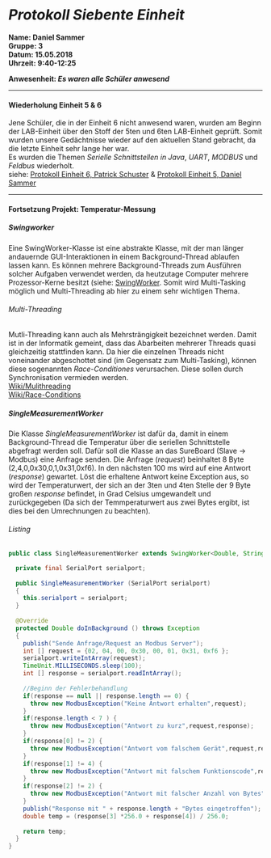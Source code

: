 # _Protokoll Siebente Einheit_  

**Name: Daniel Sammer**  
**Gruppe: 3**  
**Datum: 15.05.2018**  
**Uhrzeit: 9:40-12:25**  
  
**Anwesenheit: _Es waren alle Schüler anwesend_**  
  
-----------------------------------------------------------  
#### Wiederholung Einheit 5 & 6  
Jene Schüler, die in der Einheit 6 nicht anwesend waren, wurden am Beginn der LAB-Einheit über den Stoff der 5ten und 6ten LAB-Einheit geprüft. Somit wurden unsere Gedächtnisse wieder auf den aktuellen Stand gebracht, da die letzte Einheit sehr lange her war.  
Es wurden die Themen *Serielle Schnittstellen in Java*, *UART*, *MODBUS* und *Feldbus* wiederholt.  
siehe: [Protokoll Einheit 6, Patrick Schuster](https://github.com/HTLMechatronics/m14-la1-sx/blob/suspam14/suspam14/Protokoll6.md) & [Protokoll Einheit 5, Daniel Sammer](https://github.com/HTLMechatronics/m14-la1-sx/blob/samdam14/samdam14/Protokoll5.md)  
  
-----------------------------------------------------------  
#### Fortsetzung Projekt: Temperatur-Messung  
##### Swingworker  
Eine SwingWorker-Klasse ist eine abstrakte Klasse, mit der man länger andauernde GUI-Interaktionen in einem Background-Thread ablaufen lassen kann. Es können mehrere Background-Threads zum Ausführen solcher Aufgaben verwendet werden, da heutzutage Computer mehrere Prozessor-Kerne besitzt (siehe: [SwingWorker](https://docs.oracle.com/javase/8/docs/api/javax/swing/SwingWorker.html). Somit wird Multi-Tasking möglich und Multi-Threading ab hier zu einem sehr wichtigen Thema.  
  
###### Multi-Threading  
Mutli-Threading kann auch als Mehrsträngigkeit bezeichnet werden. Damit ist in der Informatik gemeint, dass das Abarbeiten mehrerer Threads quasi gleichzeitig stattfinden kann. Da hier die einzelnen Threads nicht voneinander abgeschottet sind (im Gegensatz zum Multi-Tasking), können diese sogenannten *Race-Conditiones* verursachen. Diese sollen durch Synchronisation vermieden werden.  
[Wiki/Mulithreading](https://de.wikipedia.org/wiki/Multithreading)  
[Wiki/Race-Conditions](https://de.wikipedia.org/wiki/Race_Condition)  
  
##### SingleMeasurementWorker  
Die Klasse *SingleMeasurementWorker* ist dafür da, damit in einem Background-Thread die Temperatur über die seriellen Schnittstelle abgefragt werden soll. Dafür soll die Klasse an das SureBoard (Slave -> Modbus) eine Anfrage senden. Die Anfrage (*request*) beinhaltet 8 Byte (2,4,0,0x30,0,1,0x31,0xf6). In den nächsten 100 ms wird auf eine Antwort (*response*) gewartet. Löst die erhaltene Antwort keine Exception aus, so wird der Temperaturwert, der sich an der 3ten und 4ten Stelle der 9 Byte großen *response* befindet, in Grad Celsius umgewandelt und zurückgegeben (Da sich der Temmperaturwert aus zwei Bytes ergibt, ist dies bei den Umrechnungen zu beachten).  
  
###### Listing  
```java
public class SingleMeasurementWorker extends SwingWorker<Double, String> {

  private final SerialPort serialport;
  
  public SingleMeasurementWorker (SerialPort serialport)
  {
    this.serialport = serialport;
  }
  
  @Override
  protected Double doInBackground () throws Exception
  {
    publish("Sende Anfrage/Request an Modbus Server");
    int [] request = {02, 04, 00, 0x30, 00, 01, 0x31, 0xf6 };
    serialport.writeIntArray(request);
    TimeUnit.MILLISECONDS.sleep(100);
    int [] response = serialport.readIntArray();
    
    //Beginn der Fehlerbehandlung
    if(response == null || response.length == 0) {
      throw new ModbusException("Keine Antwort erhalten",request);
    }
    if(response.length < 7 ) {
      throw new ModbusException("Antwort zu kurz",request,response);
    }
    if(response[0] != 2) {
      throw new ModbusException("Antwort vom falschem Gerät",request,response);
    }
    if(response[1] != 4) {
      throw new ModbusException("Antwort mit falschem Funktionscode",request,response);
    }
    if(response[2] != 2) {
      throw new ModbusException("Antwort mit falscher Anzahl von Bytes",request,response);
    }
    publish("Response mit " + response.length + "Bytes eingetroffen");
    double temp = (response[3] *256.0 + response[4]) / 256.0;
    
    return temp;
  }
}
```  



